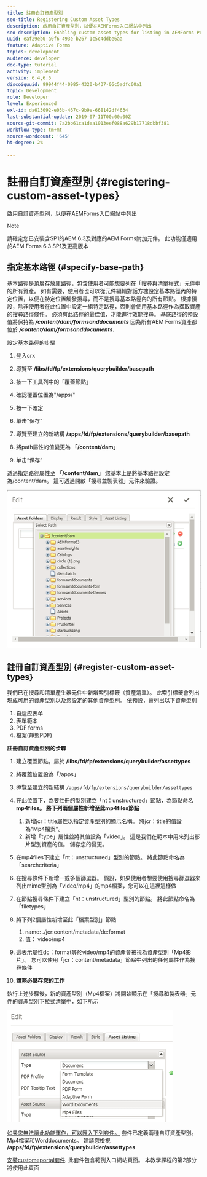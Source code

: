 ```yaml
---
title: 註冊自訂資產型別
seo-title: Registering Custom Asset Types
description: 啟用自訂資產型別，以便在AEMForms入口網站中列出
seo-description: Enabling custom asset types for listing in AEMForms Portal
uuid: eaf29eb0-a0f6-493e-b267-1c5c4ddbe6aa
feature: Adaptive Forms
topics: development
audience: developer
doc-type: tutorial
activity: implement
version: 6.4,6.5
discoiquuid: 99944f44-0985-4320-b437-06c5adfc60a1
topic: Development
role: Developer
level: Experienced
exl-id: da613092-e03b-467c-9b9e-668142df4634
last-substantial-update: 2019-07-11T00:00:00Z
source-git-commit: 7a2bb61ca1dea1013eef088a629b17718dbbf381
workflow-type: tm+mt
source-wordcount: '645'
ht-degree: 2%

---
```


# 註冊自訂資產型別 {#registering-custom-asset-types}

啟用自訂資產型別，以便在AEMForms入口網站中列出

>[!NOTE]
>
>請確定您已安裝含SP1的AEM 6.3及對應的AEM Forms附加元件。 此功能僅適用於AEM Forms 6.3 SP1及更高版本

## 指定基本路徑 {#specify-base-path}

基本路徑是頂層存放庫路徑，包含使用者可能想要列在「搜尋與清單程式」元件中的所有資產。 如有需要，使用者也可以從元件編輯對話方塊設定基本路徑內的特定位置，以便在特定位置觸發搜尋，而不是搜尋基本路徑內的所有節點。 根據預設，除非使用者在此位置中設定一組特定路徑，否則會使用基本路徑作為擷取資產的搜尋路徑條件。 必須有此路徑的最佳值，才能進行效能搜尋。 基底路徑的預設值將保持為 **_/content/dam/formsanddocuments_** 因為所有AEM Forms資產都位於 **_/content/dam/formsanddocuments._**

設定基本路徑的步驟

1. 登入crx
1. 導覽至 **/libs/fd/fp/extensions/querybuilder/basepath**

1. 按一下工具列中的「覆蓋節點」
1. 確認覆蓋位置為&quot;/apps/&quot;
1. 按一下確定
1. 单击“保存”
1. 導覽至建立的新結構 **/apps/fd/fp/extensions/querybuilder/basepath**

1. 將path屬性的值變更為 **「/content/dam」**
1. 单击“保存”

透過指定路徑屬性至 **「/content/dam」** 您基本上是將基本路徑設定為/content/dam。 這可透過開啟「搜尋並製表器」元件來驗證。

![basepath](assets/basepath.png)

## 註冊自訂資產型別 {#register-custom-asset-types}

我們已在搜尋和清單產生器元件中新增索引標籤（資產清單）。 此索引標籤會列出現成可用的資產型別以及您設定的其他資產型別。 依預設，會列出以下資產型別

1. 自适应表单
1. 表單範本
1. PDF forms
1. 檔案(靜態PDF)

**註冊自訂資產型別的步驟**

1. 建立覆蓋節點，屬於 **/libs/fd/fp/extensions/querybuilder/assettypes**

1. 將覆蓋位置設為「/apps」
1. 導覽至建立的新結構 `/apps/fd/fp/extensions/querybuilder/assettypes`

1. 在此位置下，為要註冊的型別建立「nt：unstructured」節點，為節點命名 **mp4files。 將下列兩個屬性新增至此mp4files節點**

   1. 新增jcr：title屬性以指定資產型別的顯示名稱。 將jcr：title的值設為&quot;Mp4檔案&quot;。
   1. 新增「type」屬性並將其值設為「video」。 這是我們在範本中用來列出影片型別資產的值。 儲存您的變更。

1. 在mp4files下建立「nt：unstructured」型別的節點。 將此節點命名為「searchcriteria」
1. 在搜尋條件下新增一或多個篩選器。 假設，如果使用者想要使用搜尋篩選器來列出mime型別為「video/mp4」的mp4檔案，您可以在這裡這樣做
1. 在節點搜尋條件下建立「nt：unstructured」型別的節點。 將此節點命名為「filetypes」
1. 將下列2個屬性新增至此「檔案型別」節點

   1. name: ./jcr:content/metadata/dc:format
   1. 值： video/mp4

1. 這表示屬性dc：format等於video/mp4的資產會被視為資產型別「Mp4影片」。 您可以使用「jcr：content/metadata」節點中列出的任何屬性作為搜尋條件

1. **請務必儲存您的工作**

執行上述步驟後，新的資產型別（Mp4檔案）將開始顯示在「搜尋和製表器」元件的資產型別下拉式清單中，如下所示

![mp4files](assets/mp4files.png)

[如果您無法讓此功能運作，可以匯入下列套件。](assets/assettypeskt1.zip) 套件已定義兩種自訂資產型別。 Mp4檔案和Worddocuments。 建議您檢視 **/apps/fd/fp/extensions/querybuilder/assettypes**

[安裝customeportal套件](assets/customportalpage.zip). 此套件包含範例入口網站頁面。 本教學課程的第2部分將使用此頁面
